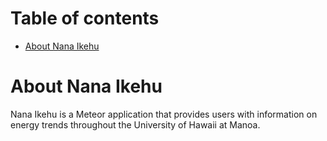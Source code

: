 # Table of contents

* [About Nana Ikehu](#about-nanaikehu)

# About Nana Ikehu

Nana Ikehu is a Meteor application that provides users with information on energy trends throughout the University of Hawaii at Manoa.
